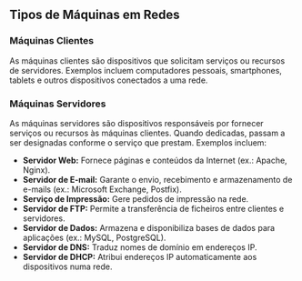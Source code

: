 ## Tipos de Máquinas em Redes

### Máquinas Clientes
As máquinas clientes são dispositivos que solicitam serviços ou recursos de servidores. Exemplos incluem computadores pessoais, smartphones, tablets e outros dispositivos conectados a uma rede.

### Máquinas Servidores
As máquinas servidores são dispositivos responsáveis por fornecer serviços ou recursos às máquinas clientes. Quando dedicadas, passam a ser designadas conforme o serviço que prestam. Exemplos incluem:

- **Servidor Web:** Fornece páginas e conteúdos da Internet (ex.: Apache, Nginx).
- **Servidor de E-mail:** Garante o envio, recebimento e armazenamento de e-mails (ex.: Microsoft Exchange, Postfix).
- **Serviço de Impressão:** Gere pedidos de impressão na rede.
- **Servidor de FTP:** Permite a transferência de ficheiros entre clientes e servidores.
- **Servidor de Dados:** Armazena e disponibiliza bases de dados para aplicações (ex.: MySQL, PostgreSQL).
- **Servidor de DNS:** Traduz nomes de domínio em endereços IP.
- **Servidor de DHCP:** Atribui endereços IP automaticamente aos dispositivos numa rede.
